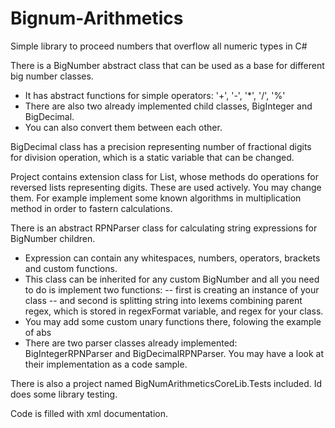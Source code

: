 ﻿# Bignum-Arithmetics #

Simple library to proceed numbers that overflow all numeric types in C#

There is a BigNumber abstract class that can be used as a base for different big number classes.
- It has abstract functions for simple operators: '+', '-', '*', '/', '%'
- There are also two already implemented child classes, BigInteger and BigDecimal. 
- You can also convert them between each other.

BigDecimal class has a precision representing number of fractional digits for division operation, which is a static variable that can be changed.

Project contains extension class for List<int>, whose methods do operations for reversed lists representing digits. These are used actively. You may change them. For example implement some known algorithms in multiplication method in order to fastern calculations.

There is an abstract RPNParser<T> class for calculating string expressions for BigNumber children.
- Expression can contain any whitespaces, numbers, operators, brackets and custom functions. 
- This class can be inherited for any custom BigNumber and all you need to do is implement two functions: 
-- first is creating an instance of your class 
-- and second is splitting string into lexems combining parent regex, which is stored in regexFormat variable, and regex for your class.
- You may add some custom unary functions there, folowing the example of abs
- There are two parser classes already implemented: BigIntegerRPNParser and BigDecimalRPNParser. You may have a look at their implementation as a code sample.

There is also a project named BigNumArithmeticsCoreLib.Tests included. Id does some library testing.

Code is filled with xml documentation.
